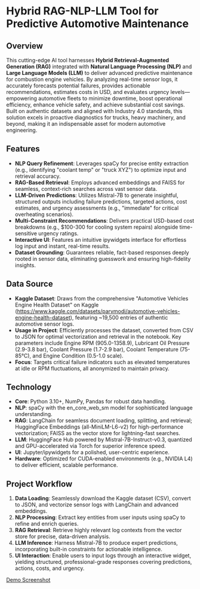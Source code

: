 # Hybrid RAG-NLP-LLM Tool for Predictive Automotive Maintenance

## Overview

This cutting-edge AI tool harnesses **Hybrid Retrieval-Augmented Generation (RAG)** integrated with **Natural Language Processing (NLP)** and **Large Language Models (LLM)** to deliver advanced predictive maintenance for combustion engine vehicles. By analyzing real-time sensor logs, it accurately forecasts potential failures, provides actionable recommendations, estimates costs in USD, and evaluates urgency levels—empowering automotive fleets to minimize downtime, boost operational efficiency, enhance vehicle safety, and achieve substantial cost savings. Built on authentic datasets and aligned with Industry 4.0 standards, this solution excels in proactive diagnostics for trucks, heavy machinery, and beyond, making it an indispensable asset for modern automotive engineering.

## Features

- **NLP Query Refinement**: Leverages spaCy for precise entity extraction (e.g., identifying "coolant temp" or "truck XYZ") to optimize input and retrieval accuracy.
- **RAG-Based Retrieval**: Employs advanced embeddings and FAISS for seamless, context-rich searches across vast sensor data.
- **LLM-Driven Predictions**: Utilizes Mistral-7B to generate insightful, structured outputs including failure predictions, targeted actions, cost estimates, and urgency assessments (e.g., "immediate" for critical overheating scenarios).
- **Multi-Constraint Recommendations**: Delivers practical USD-based cost breakdowns (e.g., $100-300 for cooling system repairs) alongside time-sensitive urgency ratings.
- **Interactive UI**: Features an intuitive ipywidgets interface for effortless log input and instant, real-time results.
- **Dataset Grounding**: Guarantees reliable, fact-based responses deeply rooted in sensor data, eliminating guesswork and ensuring high-fidelity insights.

## Data Source

- **Kaggle Dataset**: Draws from the comprehensive "Automotive Vehicles Engine Health Dataset" on Kaggle (https://www.kaggle.com/datasets/parvmodi/automotive-vehicles-engine-health-dataset), featuring ~19,500 entries of authentic automotive sensor logs.
- **Usage in Project**: Efficiently processes the dataset, converted from CSV to JSON for optimal vectorization and retrieval in the notebook. Key parameters include Engine RPM (905.0-1358.9), Lubricant Oil Pressure (2.9-3.8 bar), Coolant Pressure (1.7-2.9 bar), Coolant Temperature (75-85°C), and Engine Condition (0.5-1.0 scale).
- **Focus**: Targets critical failure indicators such as elevated temperatures at idle or RPM fluctuations, all anonymized to maintain privacy.

## Technology

- **Core**: Python 3.10+, NumPy, Pandas for robust data handling.
- **NLP**: spaCy with the en_core_web_sm model for sophisticated language understanding.
- **RAG**: LangChain for seamless document loading, splitting, and retrieval; HuggingFace Embeddings (all-MiniLM-L6-v2) for high-performance vectorization; FAISS as the vector store for lightning-fast searches.
- **LLM**: HuggingFace Hub powered by Mistral-7B-Instruct-v0.3, quantized and GPU-accelerated via Torch for superior inference speed.
- **UI**: Jupyter/ipywidgets for a polished, user-centric experience.
- **Hardware**: Optimized for CUDA-enabled environments (e.g., NVIDIA L4) to deliver efficient, scalable performance.

## Project Workflow

1. **Data Loading**: Seamlessly download the Kaggle dataset (CSV), convert to JSON, and vectorize sensor logs with LangChain and advanced embeddings.
2. **NLP Processing**: Extract key entities from user inputs using spaCy to refine and enrich queries.
3. **RAG Retrieval**: Retrieve highly relevant log contexts from the vector store for precise, data-driven analysis.
4. **LLM Inference**: Harness Mistral-7B to produce expert predictions, incorporating built-in constraints for actionable intelligence.
5. **UI Interaction**: Enable users to input logs through an interactive widget, yielding structured, professional-grade responses covering predictions, actions, costs, and urgency.

[Demo Screenshot]()
